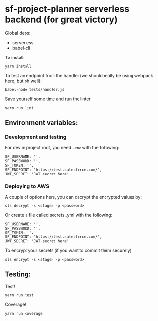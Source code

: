 # sf-project-planner serverless backend (for great victory)

Global deps: 
 - serverless
 - babel-cli

To install:

    yarn install

To test an endpoint from the handler (we should really be using webpack here, but oh well):

    babel-node tests/handler.js

Save yourself some time and run the linter

    yarn run lint

## Environment variables:

### Development and testing

For dev in project root, you need `.env` with the following:

    SF_USERNAME: '',
    SF_PASSWORD: '',
    SF_TOKEN: '',
    SF_ENDPOINT: 'https://test.salesforce.com/',
    JWT_SECRET: 'JWT secret here'

### Deploying to AWS

A couple of options here, you can decrypt the encrypted values by:

    sls decrypt -s <stage> -p <password>

Or create a file called secrets.<stage>.yml with the following:

    SF_USERNAME: '',
    SF_PASSWORD: '',
    SF_TOKEN: '',
    SF_ENDPOINT: 'https://test.salesforce.com/',
    JWT_SECRET: 'JWT secret here'

To encrypt your secrets (if you want to commit them securely):

    sls encrypt -s <stage> -p <password>

## Testing:

Test!

    yarn run test

Coverage!

    yarn run coverage

